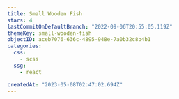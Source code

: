 ```yaml
---
title: Small Wooden Fish
stars: 4
lastCommitOnDefaultBranch: "2022-09-06T20:55:05.119Z"
themeKey: small-wooden-fish
objectID: aceb7076-636c-4895-948e-7a0b32c8b4b1
categories:
  css:
    - scss
  ssg:
    - react

createdAt: "2023-05-08T02:47:02.694Z"
---
```

